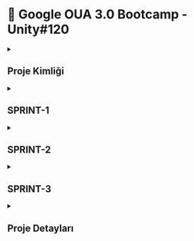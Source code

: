 <!-- ============================================================================================= TANITIM & ÜRÜN KİMLİĞİ ============================================================================================================= -->

# 👾 Google OUA 3.0 Bootcamp - Unity#120

<details>
  <summary><h2>Proje Kimliği</h2></summary>

## → Takım Üyeleri

| İsim          | Rol            | LinkedIn                           | GitHub                           |
|---------------|----------------|------------------------------------|----------------------------------|
| Yaman Özdoğan   | Product Owner & Developer          | <p align="center"><a href="https://www.linkedin.com/in/yamanozdogan/"><img src="https://upload.wikimedia.org/wikipedia/commons/c/ca/LinkedIn_logo_initials.png" width="20"></a></p> | <p align="center"><a href="https://github.com/Yaman3506"><img src="https://pngimg.com/uploads/github/github_PNG63.png" width="20"></a></p> |
| Yarkın Gökçel   | Scrum Master & Developer          | <p align="center"><a href="https://www.linkedin.com/in/yrknn/"><img src="https://upload.wikimedia.org/wikipedia/commons/c/ca/LinkedIn_logo_initials.png" width="20"></a></p> | <p align="center"><a href="https://github.com/yrkn"><img src="https://pngimg.com/uploads/github/github_PNG63.png" width="20"></a></p> |
| Yakup Taşpınar   | Developer          | <p align="center"><a href="https://www.linkedin.com/in/yakup-taşpınar-a32664285/"><img src="https://upload.wikimedia.org/wikipedia/commons/c/ca/LinkedIn_logo_initials.png" width="20"></a></p> | <p align="center"><a href="https://github.com/jacobtsp"><img src="https://pngimg.com/uploads/github/github_PNG63.png" width="20"></a></p> |
| Zeynep İrem Tekin   | Developer          | <p align="center"><a href="https://www.linkedin.com/in/zeynepiremtekin/"><img src="https://upload.wikimedia.org/wikipedia/commons/c/ca/LinkedIn_logo_initials.png" width="20"></a></p> | <p align="center"><a href="https://github.com/Zeynepiremtekin"><img src="https://pngimg.com/uploads/github/github_PNG63.png" width="20"></a></p> |
<!-- | Zeynep Erden   | ❌ Takıma Dahil Olmadı ❌ | <p align="center"><a href=" "><img src="https://upload.wikimedia.org/wikipedia/commons/c/ca/LinkedIn_logo_initials.png" width="20"></a></p> | <p align="center"><a href=" "><img src="https://pngimg.com/uploads/github/github_PNG63.png" width="20"></a></p> | --> 


## → Oyun İsmi
### **`Nightfall Defender`**

<p align="center">
<img src="screenshots/logo.gif" alt="Logo" width="800" height="300">  
</p>

## → Oyun Açıklaması

Nightfall Defender, 3D grafiklere sahip bir aksiyon oyunudur. Oyuncular, kasabanın geceleyin zombilere dönüşen karanlık tehlikesine karşı cesurca mücadele eden bir şerif olarak rol alırlar. Bu heyecan verici oyun deneyiminde, kasabanın sokaklarında dolaşan zombilere karşı koymak ve sakinleri korumak için silahlarını kullanırlar.

## → Oyun Özellikleri

- 3D TPS
- Shooter
- Nişancı
- Rekabetçi
- Strateji

## → Hedef Kitle

- Rekabetçi oyuncular
- 7+
- Aksiyon türü sevenler
- 3D TPS sevenler

## → Product Backlog'a ulaşmak için <a href="https://miro.com/app/board/uXjVK2W5oos=/?share_link_id=615510999047" target="_blank">tıkla</a>
</details>

<!-- ============================================================================================= TANITIM & ÜRÜN KİMLİĞİ ============================================================================================================= -->


<!-- ============================================================================================= SPRINT1 ============================================================================================================= -->

<details>
<summary><h2>SPRINT-1</h2></summary>

- İlk sprint içi puan kriteri 10 olarak belirlenmiş ve hedefe ulaşılmıştır.
- **Puan Tamamlama Mantığı** : Proje boyunca tamamlanması gereken backlog puanı 40 olarak belirlenmiştir.
- **Daily Scrum** toplantıları Discord üzerinden yapılmıştır. Gerek görüldüğü vakitlerde WhatsApp üzerinden desteklenmiştir.
- **Sprint Notları** : İlk sprintte takım üyeleri birbiri ile tanıştı ve takım içerisinde herkesin yetenekleri ve ilgi alanlarına göre görev dağılımı yapıldı. Oyuna karar verildikten sonra ilk iş olarak harita tasarımı yapıldı ve ardından daily scrumlarda seçilen karakter oyuna hareket sistemi ile birlikte eklenerek oyunun temeli hazırlandı. Sprint başında koyulan görevler,hedefler eksiksiz şekilde tamamlandı. İlk sprint tanışma ve adaptasyon odaklı geçtiğinden ötürü bir sonraki sprinte tam performans girilmesi gerektiği vurgulandı.

<details>
<summary><h3>Daily Scrum Screenshots</h3></summary>
<p align="center">
<img src="screenshots/dailyscrum1.png" width="500" height="auto">   
<img src="screenshots/dailyscrum2.png" width="500" height="auto">   
<img src="screenshots/dailyscrum3.png" width="500" height="auto">    
</p>
</details>  
  
<details>
<summary><h3>Sprint - 1 Board Update</h3></summary>
<img src="screenshots/sprint1boardupd.png" width="500" height="auto">    
</details>

<details>
<summary><h3>Oyun Durumu</h3></summary>
<p align="center">
<img src="screenshots/map1.png" width="500" height="auto">   
<img src="screenshots/map2.png" width="500" height="auto">   
<img src="screenshots/movement.png" width="500" height="auto">   
<img src="screenshots/karakter.png" width="500" height="auto">   
</p>
</details>

### Sprint Review
- Takım üyeleri tanıştı ve görev dağılımı yapıldı.
- Oyunun nasıl ilerleyeceği hakkında kararlar alındı.
- Harita, alınan kararlar doğrultusunda tasarlandı.
- Hareket sistemi hazırlandı ve animasyonlar verildi.
- Daily Scrum'larda seçilen karakter oyuna entegre edildi.

### Sprint Retrospective
- Takım içi dağıtılan rollerin 2. sprintte de geçerli olmasına karar verildi.
- II. Sprint'te projeye daha fazla odaklanılması gerektiği vurgulandı.
- II. Sprint'e dair bazı görevler verildi.
</details>

<!-- ============================================================================================= SPRINT2 ============================================================================================================= -->

<details>
<summary><h2>SPRINT-2</h2></summary>

- Sprint içi puan kriteri 15 olarak belirlenmiş ve hedefe ulaşılmıştır.
- **Puan Tamamlama Mantığı** : Proje boyunca tamamlanması gereken backlog puanı 40 olarak belirlenmiştir.
- **Daily Scrum** toplantıları Discord üzerinden yapılmıştır. Gerek görüldüğü vakitlerde WhatsApp üzerinden desteklenmiştir.
- **Sprint Notları** : İkinci sprintte oyuna full odak verilmiştir ve oyunun temeli üzerine her şey hazırlanmıştır. Üçüncü ve son sprinte zamansal olarak herhangi bir sıkıntı olmadan giriş yapılması beklenmekte.

<details>
<summary><h3>Daily Scrum Screenshots</h3></summary>
<p align="center">
<img src="screenshots/dailyscrum4.png" width="500" height="auto">   
<img src="screenshots/dailyscrum5.png" width="500" height="auto">   
</p>
</details>  
  
<details>
<summary><h3>Sprint - 2 Board Update</h3></summary>
<img src="screenshots/sprint2boardupd.png" width="500" height="auto">    
</details>

<details>
<summary><h3>Oyun Durumu</h3></summary>
<p align="center">
<img src="screenshots/s2g1.png" width="500" height="auto">   
<img src="screenshots/s2g2.png" width="500" height="auto">   
<img src="screenshots/s2g3.jpg" width="500" height="auto">   
</p>
</details>

### Sprint Review
- İlk sprintte yapılması istenen fakat tanışma&toplantılar sebebiyle yapılamayan sistemler yapıldı.
- Oyunun temel mekanikleri hazırlandı ve problemleri fixlendi.
- Son sprinte daha rahat girebilmek için çoğu sistem hazırlandı ve bug testleri yapıldı.

### Sprint Retrospective
- Takım içi dağıtılan rollerin son sprintte de geçerli olmasına karar verildi.
- Son sprinti sorunsuz tamamlamak için tekrardan full odak uyarısı yapıldı.
- III. sprinte dair tüm görevler verildi.
</details>

<!-- ============================================================================================= SPRINT3 ============================================================================================================= -->

<details>
<summary><h2>SPRINT-3</h2></summary>

- Sprint içi puan kriteri 15 olarak belirlenmiş ve hedefe ulaşılmıştır.
- **Puan Tamamlama Mantığı** : Proje boyunca tamamlanması gereken backlog puanı 40 olarak belirlenmiştir ve proje sonu 40 puana ulaşılmıştır.
- **Daily Scrum** toplantıları Discord üzerinden yapılmıştır. Gerek görüldüğü vakitlerde WhatsApp üzerinden desteklenmiştir.
- **Sprint Notları** : Üçüncü sprintte oyunun son sistemleri eklenmiştir ve tanıtımına dair görseller ve videolar hazırlanmıştır.

<details>
<summary><h3>Daily Scrum Screenshots</h3></summary>
<p align="center">
<img src="screenshots/dailyscrum4.png" width="500" height="auto">   
<img src="screenshots/dailyscrum5.png" width="500" height="auto">   
</p>
</details>  
  
<details>
<summary><h3>Sprint - 3 Board Update</h3></summary>
<img src="screenshots/sprint3boardupd.png" width="500" height="auto">    
</details>

<details>
<summary><h3>Oyun Durumu</h3></summary>
<p align="center">
<img src="screenshots/s3g1.png" width="500" height="auto">   
<img src="screenshots/s3g2.png" width="500" height="auto">   
<img src="screenshots/s3g3.png" width="500" height="auto">   
</p>
</details>

### Sprint Review
- İkinci sprintte hazırlanan sistemlerin bug'ları tespit edilip fixlendi.
- Son eklenmesi gereken sistemler eklendi ve bug'ları tespit edilip fixlendi.
- Oyun tanıtımına dair fotoğraf ve videolar hazırlandı.
- WebGL çıktısı alınıp itch.io sayfasına entegre edildi.
- Takım içi son değerlendirme toplantısı yapıldı.


### Sprint Retrospective
- Proje sonuna gelindi. Takım üyeleri arasında ileri tarihlerde yapılabilecek yeni projeler için iletişimde kalınacağına dair konuşmalar yapıldı.
  
</details>

<!-- ============================================================================================= PROJE ============================================================================================================= -->

<details>
<summary><h2>Proje Detayları</h2></summary>

### → Gameplay videosu için <a href="https://yrkn.itch.io/bootcamp120" target="_blank">tıkla</a>

### → itch.io WebGL çıktısı için <a href="https://yrkn.itch.io/bootcamp120" target="_blank">tıkla</a>

<details>
<summary><h3>Oyun Kontrolleri</h3></summary>
<img src="screenshots/control.png" width="1000" height="auto">    
</details>

<details>
<summary><h3>Cinematics</h3></summary>
<p align="center">
<img src="screenshots/gameplay1.png" width="500" height="auto">   
<img src="screenshots/gameplay2.png" width="500" height="auto">   
<img src="screenshots/gameplay3.png" width="500" height="auto">   
<img src="screenshots/gameplay4.png" width="500" height="auto">   
<img src="screenshots/gameplay5.png" width="500" height="auto">   
<img src="screenshots/gameplay6.png" width="500" height="auto">
</p>
</details>


</details>

<!-- ============================================================================================= PROJE SONU ============================================================================================================= -->











